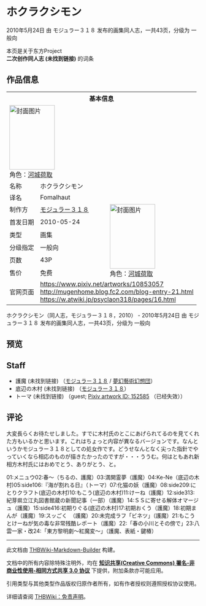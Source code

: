 # ホクラクシモン

<!-- source html: G:\repos\THBWiki-Markdown-Builder\THBWikiMarkdown\Temp\main\5\5b\ns0%3A%E3%83%9B%E3%82%AF%E3%83%A9%E3%82%AF%E3%82%B7%E3%83%A2%E3%83%B3.html -->

2010年5月24日 由 モジュラー３１８  发布的画集同人志，一共43页，分级为 一般向

本页是关于东方Project  
 **二次创作同人志 (未找到链接)** 的词条

## 作品信息

<table><tbody><tr><th colspan="3">基本信息</th></tr><tr><td class="cover-artwork-mobile" colspan="2"><a href="./文件-ホクラクシモン封面.jpg.md" class="image" title="封面图片"><img alt="封面图片" src="https://upload.thwiki.cc/thumb/4/45/%E3%83%9B%E3%82%AF%E3%83%A9%E3%82%AF%E3%82%B7%E3%83%A2%E3%83%B3%E5%B0%81%E9%9D%A2.jpg/118px-%E3%83%9B%E3%82%AF%E3%83%A9%E3%82%AF%E3%82%B7%E3%83%A2%E3%83%B3%E5%B0%81%E9%9D%A2.jpg" decoding="async" loading="lazy" width="118" height="168" srcset="https://upload.thwiki.cc/thumb/4/45/%E3%83%9B%E3%82%AF%E3%83%A9%E3%82%AF%E3%82%B7%E3%83%A2%E3%83%B3%E5%B0%81%E9%9D%A2.jpg/178px-%E3%83%9B%E3%82%AF%E3%83%A9%E3%82%AF%E3%82%B7%E3%83%A2%E3%83%B3%E5%B0%81%E9%9D%A2.jpg 1.5x, https://upload.thwiki.cc/thumb/4/45/%E3%83%9B%E3%82%AF%E3%83%A9%E3%82%AF%E3%82%B7%E3%83%A2%E3%83%B3%E5%B0%81%E9%9D%A2.jpg/237px-%E3%83%9B%E3%82%AF%E3%83%A9%E3%82%AF%E3%82%B7%E3%83%A2%E3%83%B3%E5%B0%81%E9%9D%A2.jpg 2x" data-file-width="564" data-file-height="800"></a><div class="cover-char">角色：<a href="./河城荷取.md" title="河城荷取">河城荷取</a></div></td>
</tr><tr><td class="label">名称</td><td colspan="2"> ホクラクシモン </td></tr><tr><td class="label">译名</td><td colspan="2"> Fomalhaut </td></tr><tr><td class="label">制作方</td><td><a href="./モジュラー３１８.md" title="モジュラー３１８">モジュラー３１８</a></td><td class="cover-artwork" rowspan="6" style="min-width:168px;"><a href="./文件-ホクラクシモン封面.jpg.md" class="image" title="封面图片"><img alt="封面图片" src="https://upload.thwiki.cc/thumb/4/45/%E3%83%9B%E3%82%AF%E3%83%A9%E3%82%AF%E3%82%B7%E3%83%A2%E3%83%B3%E5%B0%81%E9%9D%A2.jpg/118px-%E3%83%9B%E3%82%AF%E3%83%A9%E3%82%AF%E3%82%B7%E3%83%A2%E3%83%B3%E5%B0%81%E9%9D%A2.jpg" decoding="async" loading="lazy" width="118" height="168" srcset="https://upload.thwiki.cc/thumb/4/45/%E3%83%9B%E3%82%AF%E3%83%A9%E3%82%AF%E3%82%B7%E3%83%A2%E3%83%B3%E5%B0%81%E9%9D%A2.jpg/178px-%E3%83%9B%E3%82%AF%E3%83%A9%E3%82%AF%E3%82%B7%E3%83%A2%E3%83%B3%E5%B0%81%E9%9D%A2.jpg 1.5x, https://upload.thwiki.cc/thumb/4/45/%E3%83%9B%E3%82%AF%E3%83%A9%E3%82%AF%E3%82%B7%E3%83%A2%E3%83%B3%E5%B0%81%E9%9D%A2.jpg/237px-%E3%83%9B%E3%82%AF%E3%83%A9%E3%82%AF%E3%82%B7%E3%83%A2%E3%83%B3%E5%B0%81%E9%9D%A2.jpg 2x" data-file-width="564" data-file-height="800"></a><div class="cover-char">角色：<a href="./河城荷取.md" title="河城荷取">河城荷取</a></div></td>
</tr><tr><td class="label">首发日期</td><td>2010-05-24</td></tr><tr><td class="label">类型</td><td>画集</td></tr><tr><td class="label">分级指定</td><td>一般向</td></tr><tr><td class="label">页数</td><td>43P</td></tr><tr><td class="label">售价</td><td>免费</td></tr>
<tr><td class="label">官网页面</td><td colspan="2"><a rel="nofollow" class="external free" href="https://www.pixiv.net/artworks/10853057">https://www.pixiv.net/artworks/10853057</a><br><a rel="nofollow" class="external free" href="http://mugenhome.blog.fc2.com/blog-entry-21.html">http://mugenhome.blog.fc2.com/blog-entry-21.html</a><br><a rel="nofollow" class="external free" href="https://w.atwiki.jp/psyclaon318/pages/16.html">https://w.atwiki.jp/psyclaon318/pages/16.html</a></td></tr></tbody></table>

ホクラクシモン（同人志，モジュラー３１８，2010） - 2010年5月24日 由 モジュラー３１８  发布的画集同人志，一共43页，分级为 一般向

## 预览

## Staff
- 護魔 (未找到链接) （[モジュラー３１８](./モジュラー３１８.md) / [夢幻藝術幻想団](./夢幻藝術幻想団.md)）
- 底辺の木村 (未找到链接) （[モジュラー３１８](./モジュラー３１８.md)）
- トーマ (未找到链接) （guest; [Pixiv artwork ID: 152585](https://www.pixiv.net/users/152585) （已经失效））


## 评论

  
大変長らくお待たせしました。すでに木村氏のとこにあげられてるのを見てくれた方もいるかと思います。これはちょっと内容が異なるバージョンです。なんというかモジュラー３１８としての処女作です。どうせなんとなく尖った指針でやっていくなら相応のものが描きたかったのですが・・・ううむ。何はともあれ新相方木村氏にはおめでとう、ありがとう、と。  

01:メニュウ02:春～（ちるの、護魔）03:満開霊夢（護魔）04:Ke-Ne（底辺の木村)05:side106:『海が割れる日』（トーマ）07:化猫の妖（護魔）08:side209:にとりクラフト(底辺の木村)10:もこう(底辺の木村)11:けーね（護魔）12:side313:紀芽県立江丸図書館蔵の新聞記事（一部）（護魔）14:ＳＳに寄せる解体オマージュ（護魔）15:side416:初期りぐる(底辺の木村)17:初期おくう（護魔）18:初期まんが（護魔）19:スッごく　（護魔）20:未完成ラフ「ビネツ」（護魔）21:もこうとけーねが気の毒な非常残酷レポート（護魔）22:「春の小川とその傍で」23:八雲一家・改24:「東方黎明劇～紅魔変～」（護魔、表紙・鍵椿）
  


  
  

  





---

此文档由 [THBWiki-Markdown-Builder](https://github.com/Delsin-Yu/THBWiki-Markdown-Builder) 构建。

文档中的所有内容除特殊注明外，均在 [**知识共享(Creative Commons) 署名-非商业性使用-相同方式共享 3.0 协议**](https://creativecommons.org/licenses/by-sa/3.0/deed.zh-hans) 下提供，附加条款亦可能应用。

引用类型与其他类型作品版权归原作者所有，如有作者授权则遵照授权协议使用。

详细请查阅 [THBWiki：免责声明](https://thbwiki.cc/THBWiki:%E5%85%8D%E8%B4%A3%E5%A3%B0%E6%98%8E)。


